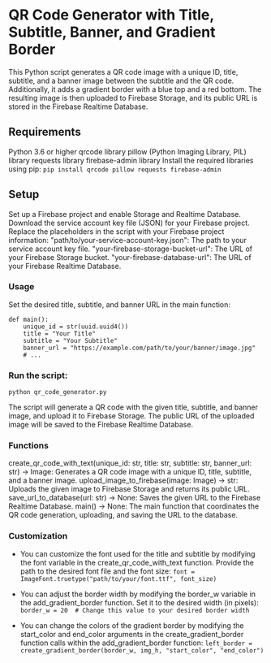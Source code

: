 # QR Code Generator with Title, Subtitle, Banner, and Gradient Border
This Python script generates a QR code image with a unique ID, title, subtitle, and a banner image between the subtitle and the QR code. Additionally, it adds a gradient border with a blue top and a red bottom. The resulting image is then uploaded to Firebase Storage, and its public URL is stored in the Firebase Realtime Database.

## Requirements
Python 3.6 or higher
qrcode library
pillow (Python Imaging Library, PIL) library
requests library
firebase-admin library
Install the required libraries using pip:
```pip install qrcode pillow requests firebase-admin```

## Setup
Set up a Firebase project and enable Storage and Realtime Database.
Download the service account key file (JSON) for your Firebase project.
Replace the placeholders in the script with your Firebase project information:
"path/to/your-service-account-key.json": The path to your service account key file.
"your-firebase-storage-bucket-url": The URL of your Firebase Storage bucket.
"your-firebase-database-url": The URL of your Firebase Realtime Database.

### Usage
Set the desired title, subtitle, and banner URL in the main function:
```
def main():
    unique_id = str(uuid.uuid4())
    title = "Your Title"
    subtitle = "Your Subtitle"
    banner_url = "https://example.com/path/to/your/banner/image.jpg"
    # ...
```

### Run the script:
```python qr_code_generator.py```

The script will generate a QR code with the given title, subtitle, and banner image, and upload it to Firebase Storage. The public URL of the uploaded image will be saved to the Firebase Realtime Database.

### Functions
create_qr_code_with_text(unique_id: str, title: str, subtitle: str, banner_url: str) -> Image: Generates a QR code image with a unique ID, title, subtitle, and a banner image.
upload_image_to_firebase(image: Image) -> str: Uploads the given image to Firebase Storage and returns its public URL.
save_url_to_database(url: str) -> None: Saves the given URL to the Firebase Realtime Database.
main() -> None: The main function that coordinates the QR code generation, uploading, and saving the URL to the database.

### Customization
- You can customize the font used for the title and subtitle by modifying the font variable in the create_qr_code_with_text function. Provide the path to the desired font file and the font size:
```font = ImageFont.truetype("path/to/your/font.ttf", font_size)```

- You can adjust the border width by modifying the border_w variable in the add_gradient_border function. Set it to the desired width (in pixels):
```border_w = 20  # Change this value to your desired border width```

- You can change the colors of the gradient border by modifying the start_color and end_color arguments in the create_gradient_border function calls within the add_gradient_border function:
```left_border = create_gradient_border(border_w, img_h, "start_color", "end_color")```